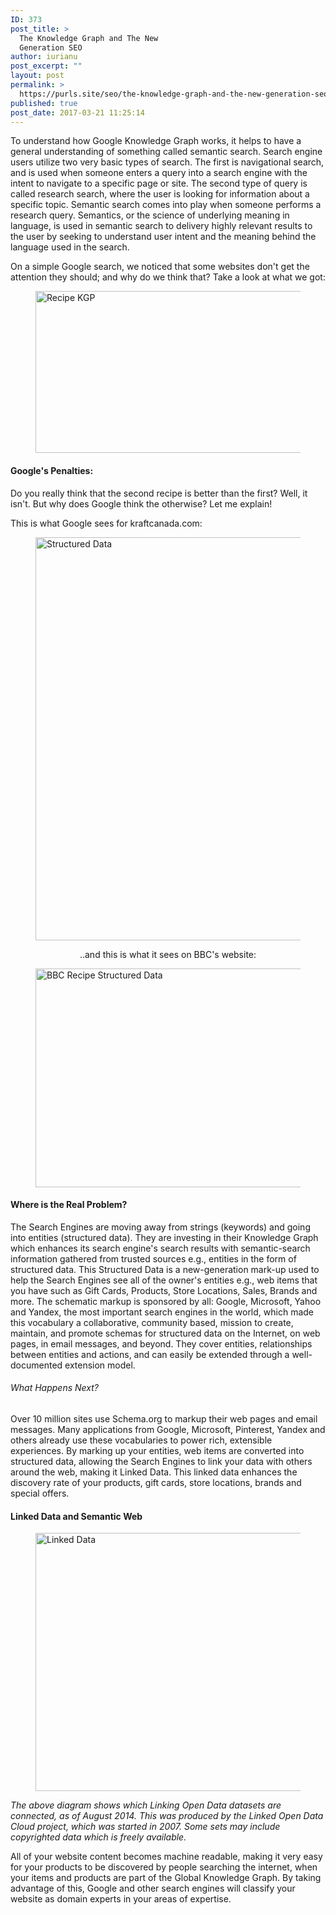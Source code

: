 ```yaml
---
ID: 373
post_title: >
  The Knowledge Graph and The New
  Generation SEO
author: iurianu
post_excerpt: ""
layout: post
permalink: >
  https://purls.site/seo/the-knowledge-graph-and-the-new-generation-seo/
published: true
post_date: 2017-03-21 11:25:14
---
```

To understand how Google Knowledge Graph works, it helps to have a general understanding of something called semantic search. Search engine users utilize two very basic types of search. The first is navigational search, and is used when someone enters a query into a search engine with the intent to navigate to a specific page or site. The second type of query is called research search, where the user is looking for information about a specific topic. Semantic search comes into play when someone performs a research query. Semantics, or the science of underlying meaning in language, is used in semantic search to delivery highly relevant results to the user by seeking to understand user intent and the meaning behind the language used in the search.

On a simple Google search, we noticed that some websites don't get the attention they should; and why do we think that? Take a look at what we got:
<figure class="knk-figure"><a href="http://purls.site/wp-content/uploads/2018/06/1-recipe-kgp.png"><img src="http://purls.site/wp-content/uploads/2018/06/1-recipe-kgp.png" alt="Recipe KGP" width="616" height="259" class="alignnone size-full wp-image-374" /></a></figure>

<h4>Google's Penalties:</h4>
Do you really think that the second recipe is better than the first? Well, it isn't.
But why does Google think the otherwise? Let me explain!

This is what Google sees for kraftcanada.com:
<figure class="knk-figure"><a href="http://purls.site/wp-content/uploads/2018/06/2-kraft-1.png"><img src="http://purls.site/wp-content/uploads/2018/06/2-kraft-1.png" alt="Structured Data" width="912" height="645" class="alignnone size-full wp-image-375" /></a></figure>

<p style="text-align: center;">..and this is what it sees on BBC's website:</p>

<figure class="knk-figure"><a href="http://purls.site/wp-content/uploads/2018/06/3-bbc-recipe.png"><img src="http://purls.site/wp-content/uploads/2018/06/3-bbc-recipe.png" alt="BBC Recipe Structured Data" width="913" height="350" class="alignnone size-full wp-image-376" /></a></figure>

<h4>Where is the Real Problem?</h4>
The Search Engines are moving away from strings (keywords) and going into entities (structured data). They are investing in their Knowledge Graph which enhances its search engine's search results with semantic-search information gathered from trusted sources e.g., entities in the form of structured data.
This Structured Data is a new-generation mark-up used to help the Search Engines see all of the owner's entities e.g., web items that you have such as Gift Cards, Products, Store Locations, Sales, Brands and more.
The schematic markup is sponsored by all: Google, Microsoft, Yahoo and Yandex, the most important search engines in the world, which made this vocabulary a collaborative, community based, mission to create, maintain, and promote schemas for structured data on the Internet, on web pages, in email messages, and beyond.
They cover entities, relationships between entities and actions, and can easily be extended through a well-documented extension model.

<h6>What Happens Next?</h6>
Over 10 million sites use Schema.org to markup their web pages and email messages. Many applications from Google, Microsoft, Pinterest, Yandex and others already use these vocabularies to power rich, extensible experiences.
By marking up your entities, web items are converted into structured data, allowing the Search Engines to link your data with others around the web, making it Linked Data. This linked data enhances the discovery rate of your products, gift cards, store locations, brands and special offers.

<h4>Linked Data and Semantic Web</h4>

<figure class="knk-figure"><a href="http://purls.site/wp-content/uploads/2018/06/4-linked-data.jpg"><img src="http://purls.site/wp-content/uploads/2018/06/4-linked-data.jpg" alt="Linked Data" width="628" height="413" class="alignnone size-full wp-image-377" /></a></figure>

<em>The above diagram shows which Linking Open Data datasets are connected, as of August 2014. This was produced by the Linked Open Data Cloud project, which was started in 2007. Some sets may include copyrighted data which is freely available.</em>

All of your website content becomes machine readable, making it very easy for your products to be discovered by people searching the internet, when your items and products are part of the Global Knowledge Graph.
By taking advantage of this, Google and other search engines will classify your website as domain experts in your areas of expertise.